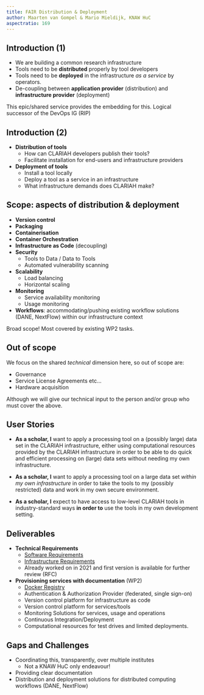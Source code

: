 ```yaml
---
title: FAIR Distribution & Deployment
author: Maarten van Gompel & Mario Mieldijk, KNAW HuC
aspectratio: 169
---
```


## Introduction (1)

* We are building a common research infrastructure
* Tools need to be **distributed** properly by tool developers
* Tools need to be **deployed** in the infrastructure *as a service* by operators.
* De-coupling between **application provider** (distribution) and **infrastructure provider** (deployment)

This epic/shared service provides the embedding for this. Logical successor of the DevOps IG (RIP)

## Introduction (2)

* **Distribution of tools**
    * How can CLARIAH developers publish their tools?
    * Facilitate installation for end-users and infrastructure providers
* **Deployment of tools**
    * Install a tool locally
    * Deploy a tool as a service in an infrastructure
    * What infrastructure demands does CLARIAH make?

## Scope: aspects of distribution & deployment

* **Version control**
* **Packaging**
* **Containerisation**
* **Container Orchestration**
* **Infrastructure as Code** (decoupling)
* **Security**
    * Tools to Data / Data to Tools
    * Automated vulnerability scanning
* **Scalability**
    * Load balancing
    * Horizontal scaling
* **Monitoring**
    * Service availability monitoring
    * Usage monitoring
* **Workflows**: accommodating/pushing existing workflow solutions (DANE, NextFlow) within our infrastructure context

Broad scope! Most covered by existing WP2 tasks.

## Out of scope

We focus on the shared *technical* dimension here, so out of scope are:

* Governance
* Service License Agreements etc...
* Hardware acquisition

Although we will give our technical input to the person and/or group who must cover the above.

## User Stories

* **As a scholar, I** want to apply a processing tool on a (possibly large) data set in the CLARIAH infrastructure, either using computational resources provided by the CLARIAH infrastructure in order to be able to do quick and efficient processing on (large) data sets without needing my own infrastructure.

* **As a scholar, I** want to apply a processing tool on a large data set *within my own infrastructure* in order to take the tools to my (possibly restricted) data and work in my own secure environment.

* **As a scholar, I** expect to have access to low-level CLARIAH tools in industry-standard ways **in order to**
  use the tools in my own development setting.

## Deliverables

* **Technical Requirements**
    * [Software Requirements](../../requirements/software-requirements.md)
    * [Infrastructure Requirements](../../requirements/infrastructure-requirements.md)
    * Already worked on in 2021 and first version is available for further review (RFC)
* **Provisioning services with documentation** (WP2)
    * [Docker Registry](https://github.com/CLARIAH/clariah-plus/issues/46)
    * Authentication & Authorization Provider (federated, single sign-on)
    * Version control platform for infrastructure as code
    * Version control platform for services/tools
    * Monitoring Solutions for services, usage and operations
    * Continuous Integration/Deployment
    * Computational resources for test drives and limited deployments.

## Gaps and Challenges

* Coordinating this, transparently, over multiple institutes
    * Not a KNAW HuC only endeavour!
* Providing clear documentation
* Distribution and deployment solutions for distributed computing workflows (DANE, NextFlow)

